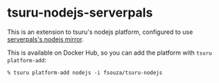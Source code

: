 tsuru-nodejs-serverpals
=======================

This is an extension to tsuru's nodejs platform, configured to use
[serverpals's nodejs mirror](http://nodejs.serverpals.com/dist/).

This is available on Docker Hub, so you can add the platform with ``tsuru
platform-add``:

```
% tsuru platform-add nodejs -i fsouza/tsuru-nodejs
```
